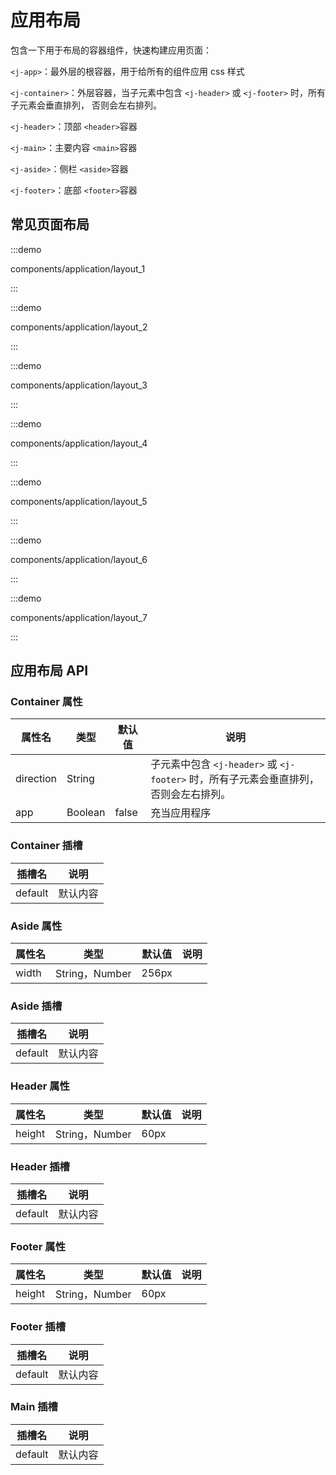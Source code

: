 # 应用布局

包含一下用于布局的容器组件，快速构建应用页面：

`<j-app>`：最外层的根容器，用于给所有的组件应用 css 样式

`<j-container>`：外层容器，当子元素中包含 `<j-header>` 或 `<j-footer>` 时，所有子元素会垂直排列， 否则会左右排列。

`<j-header>`：顶部 `<header>`容器

`<j-main>`：主要内容 `<main>`容器

`<j-aside>`：侧栏 `<aside>`容器

`<j-footer>`：底部 `<footer>`容器

## 常见页面布局

:::demo

components/application/layout_1

:::

:::demo

components/application/layout_2

:::

:::demo

components/application/layout_3

:::

:::demo

components/application/layout_4

:::

:::demo

components/application/layout_5

:::

:::demo

components/application/layout_6

:::

:::demo

components/application/layout_7

:::

## 应用布局 API

### Container 属性

| 属性名    | 类型    | 默认值 | 说明                                                                                  |
| --------- | ------- | ------ | ------------------------------------------------------------------------------------- |
| direction | String  |        | 子元素中包含 `<j-header>` 或 `<j-footer>` 时，所有子元素会垂直排列， 否则会左右排列。 |
| app       | Boolean | false  | 充当应用程序                                                                          |

### Container 插槽

| 插槽名  | 说明     |
| ------- | -------- |
| default | 默认内容 |

### Aside 属性

| 属性名 | 类型           | 默认值 | 说明 |
| ------ | -------------- | ------ | ---- |
| width  | String，Number | 256px  |      |

### Aside 插槽

| 插槽名  | 说明     |
| ------- | -------- |
| default | 默认内容 |

### Header 属性

| 属性名 | 类型           | 默认值 | 说明 |
| ------ | -------------- | ------ | ---- |
| height | String，Number | 60px   |      |

### Header 插槽

| 插槽名  | 说明     |
| ------- | -------- |
| default | 默认内容 |

### Footer 属性

| 属性名 | 类型           | 默认值 | 说明 |
| ------ | -------------- | ------ | ---- |
| height | String，Number | 60px   |      |

### Footer 插槽

| 插槽名  | 说明     |
| ------- | -------- |
| default | 默认内容 |

### Main 插槽

| 插槽名  | 说明     |
| ------- | -------- |
| default | 默认内容 |
